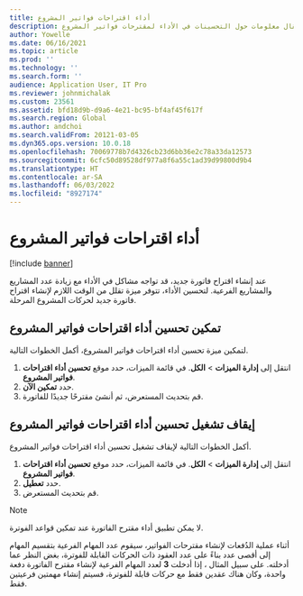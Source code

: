 ```yaml
---
title: أداء اقتراحات فواتير المشروع
description: يوفر هذا المقال معلومات حول التحسينات في الأداء لمقترحات فواتير المشروع.
author: Yowelle
ms.date: 06/16/2021
ms.topic: article
ms.prod: ''
ms.technology: ''
ms.search.form: ''
audience: Application User, IT Pro
ms.reviewer: johnmichalak
ms.custom: 23561
ms.assetid: bfd18d9b-d9a6-4e21-bc95-bf4af45f617f
ms.search.region: Global
ms.author: andchoi
ms.search.validFrom: 20121-03-05
ms.dyn365.ops.version: 10.0.18
ms.openlocfilehash: 70069778b7d4326cb23d6bb36e2c78a33da12573
ms.sourcegitcommit: 6cfc50d89528df977a8f6a55c1ad39d99800d9b4
ms.translationtype: HT
ms.contentlocale: ar-SA
ms.lasthandoff: 06/03/2022
ms.locfileid: "8927174"
---
```

# <a name="project-invoice-proposal-performance"></a>أداء اقتراحات فواتير المشروع

[!include [banner](../includes/banner.md)]

عند إنشاء اقتراح فاتورة جديد، قد تواجه مشاكل في الأداء مع زيادة عدد المشاريع والمشاريع الفرعية. لتحسين الأداء، تتوفر ميزة تقلل من الوقت اللازم لإنشاء اقتراح فاتورة جديد لحركات المشروع المرحلة.

## <a name="enable-project-invoice-proposal-performance-enhancement"></a>تمكين تحسين أداء اقتراحات فواتير المشروع
لتمكين ميزة تحسين أداء اقتراحات فواتير المشروع، أكمل الخطوات التالية.

1.  انتقل إلى **إدارة الميزات** > **الكل**. في قائمة الميزات، حدد موقع **تحسين أداء اقتراحات فواتير المشروع**.
2.  حدد **تمكين الآن**.
3.  قم بتحديث المستعرض، ثم أنشئ مقترحًا جديدًا للفاتورة.

## <a name="turn-off-project-invoice-proposal-performance-enhancement"></a>إيقاف تشغيل تحسين أداء اقتراحات فواتير المشروع
أكمل الخطوات التالية لإيقاف تشغيل تحسين أداء اقتراحات فواتير المشروع.

1.  انتقل إلى **إدارة الميزات** > **الكل**. في قائمة الميزات، حدد موقع **تحسين أداء اقتراحات فواتير المشروع**.
2.  حدد **تعطيل**.
3.  قم بتحديث المستعرض.

> [!NOTE]
> لا يمكن تطبيق أداء مقترح الفاتورة عند تمكين قواعد الفوترة.
> 
> أثناء عملية الدُفعات لإنشاء مقترحات الفواتير، سيقوم عدد المهام الفرعية بتقسيم المهام إلى أقصى عدد بناءً على عدد العقود ذات الحركات القابلة للفوترة، بغض النظر عما أدخلته. على سبيل المثال ، إذا أدخلت **3** لعدد المهام الفرعية لإنشاء مقترح الفاتورة دفعة واحدة، وكان هناك عقدين فقط مع حركات قابلة للفوترة، فسيتم إنشاء مهمتين فرعيتين فقط.
